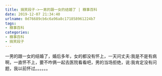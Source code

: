 ```yaml
---
title: 搞笑段子->一男的跟一女的结婚了 | 糗事百科
date: 2019-12-07 21:34:40
urlname: 0d76689cb6c6a96a8c171858961224b7
tags: 
- 糗事百科
categories:
- 糗事百科
- 搞笑段子
---
```

一男的跟一女的结婚了，婚后多年，女的都没有怀上，一天问丈夫:我是不是有病啊，一直怀不上，要不咋俩一起去医院看看吧，男的当场拒绝，说:我肯定没有问题，我以前怀过。。。。。。


